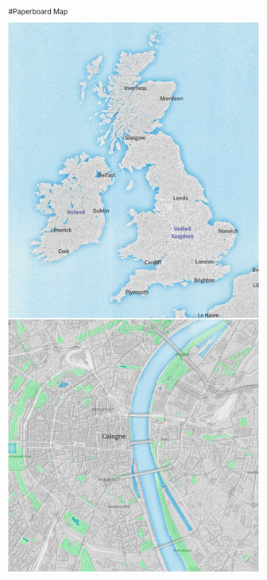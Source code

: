 #Paperboard Map

![Expample 1][img1]
![Example 2][img2]

[img1]:sample-images/PaperboardUK.png "screenshot of the City of cologne renders with letterpress Map"
[img2]:sample-images/PaperboardCologne.png "screenshot of the City of cologne renders with letterpress Map"

